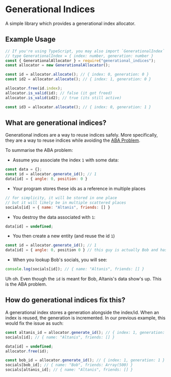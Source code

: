 # Generational Indices
A simple library which provides a generational index allocator.

## Example Usage
```js
// If you're using TypeScript, you may also import `GenerationalIndex` as a type to describe an index.
// type GenerationalIndex = { index: number, generation: number }
const { GenerationalAllocator } = require("generational_indices");
const allocator = new GenerationalAllocator();

const id = allocator.allocate(); // { index: 0, generation: 0 }
const id2 = allocator.allocate(); // { index: 1, generation: 0 }

allocator.free(id.index);
allocator.is_valid(id); // false (it got freed)
allocator.is_valid(id2); // true (its still active)

const id3 = allocator.allocate(); // { index: 0, generation: 1 }
```

## What are generational indices?
Generational indices are a way to reuse indices safely. More specifically, they are a way to reuse indices while avoiding the [ABA Problem](https://en.wikipedia.org/wiki/ABA_problem).

To summarise the ABA problem:
- Assume you associate the index `1` with some data:
```js
const data = {};
const id = allocator.generate_id(); // 1
data[id] = { angle: 0, position: 0 }
```
- Your program stores these ids as a reference in multiple places
```js
// for simplicity, it will be stored in one place
// but it will likely be in multiple scattered places
socials[id] = { name: "Altanis", friends: [] }
```
- You destroy the data associated with `1`:
```js
data[id] = undefined;
```
- You then create a new entity (and reuse the id `1`)
```js
const id = allocator.generate_id(); // 1
data[id] = { angle: 0, position 0 } // this guy is actually Bob and has 500 friends
```
- When you lookup Bob's socials, you will see:
```js
console.log(socials[id]); // { name: "Altanis", friends: [] }
```

Uh oh. Even though the `id` is meant for Bob, Altanis's data show's up. This is the ABA problem.

## How do generational indices fix this?
A generational index stores a generation alongside the index/id. When an index is reused, the generation is incremented. In our previous example, this would fix the issue as such:
```js
const altanis_id = allocator.generate_id(); // { index: 1, generation: 0 }
socials[id]; // { name: "Altanis", friends: [] }

data[id] = undefined;
allocator.free(id);

const bob_id = allocator.generate_id(); // { index: 1, generation: 1 }
socials[bob_id]; // { name: "Bob", friends: Array(500) }
socials[altanis_id]; // { name: "Altanis", friends: [] }
```